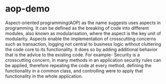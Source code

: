 # aop-demo

Aspect-oriented programming(AOP) as the name suggests uses aspects in programming. It can be defined as the breaking of code into different modules, also known as modularisation, where the aspect is the key unit of modularity. Aspects enable the implementation of crosscutting concerns such as transaction, logging not central to business logic without cluttering the code core to its functionality. It does so by adding additional behavior that is the advice to the existing code. For example- Security is a crosscutting concern, in many methods in an application security rules can be applied, therefore repeating the code at every method, defining the functionality in a common class, and controlling were to apply that functionality in the whole application.
